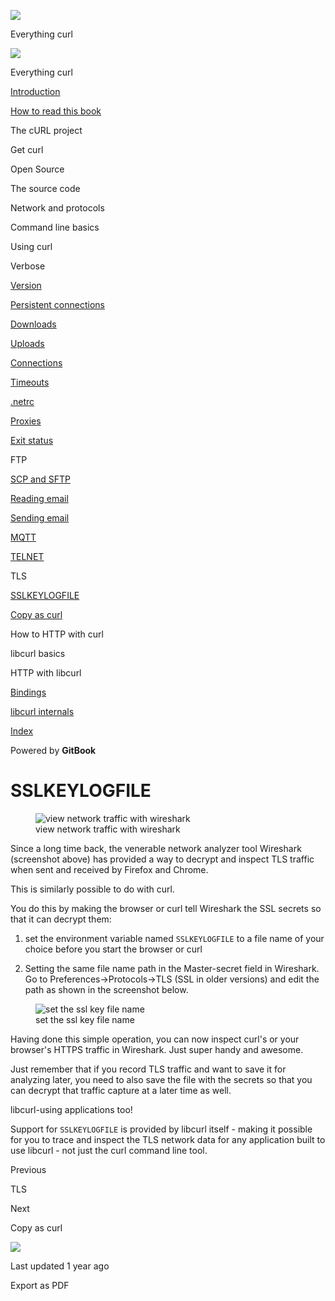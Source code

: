 <a href="../../index.html" class="link-a079aa82--primary-53a25e66--logoLink-10d08504"></a>

<img src="https://gblobscdn.gitbook.com/orgs%2F-LxuH0qSm4xO9nWfEBlB%2Favatar.png?alt=media" class="image-67b14f24--avatar-1c1d03ec" />

<span class="text-4505230f--UIH400-4e41e82a--textContentFamily-49a318e1--spaceNameText-677c2969">Everything curl</span>

<a href="../../index.html" class="link-a079aa82--primary-53a25e66--logoLink-10d08504"></a>

<img src="https://gblobscdn.gitbook.com/orgs%2F-LxuH0qSm4xO9nWfEBlB%2Favatar.png?alt=media" class="image-67b14f24--avatar-1c1d03ec" />

<span class="text-4505230f--UIH400-4e41e82a--textContentFamily-49a318e1--spaceNameText-677c2969">Everything curl</span>

<a href="../../index.html" class="navButton-94f2579c--navButtonClickable-161b88ca"><span class="text-4505230f--UIH300-2063425d--textContentFamily-49a318e1--navButtonLabel-14a4968f">Introduction</span></a>

<a href="../../how-to-read.html" class="navButton-94f2579c--navButtonClickable-161b88ca"><span class="text-4505230f--UIH300-2063425d--textContentFamily-49a318e1--navButtonLabel-14a4968f">How to read this book</span></a>

<span class="text-4505230f--UIH300-2063425d--textContentFamily-49a318e1--navButtonLabel-14a4968f">The cURL project</span>

<span class="text-4505230f--UIH300-2063425d--textContentFamily-49a318e1--navButtonLabel-14a4968f">Get curl</span>

<span class="text-4505230f--UIH300-2063425d--textContentFamily-49a318e1--navButtonLabel-14a4968f">Open Source</span>

<span class="text-4505230f--UIH300-2063425d--textContentFamily-49a318e1--navButtonLabel-14a4968f">The source code</span>

<span class="text-4505230f--UIH300-2063425d--textContentFamily-49a318e1--navButtonLabel-14a4968f">Network and protocols</span>

<span class="text-4505230f--UIH300-2063425d--textContentFamily-49a318e1--navButtonLabel-14a4968f">Command line basics</span>

<span class="text-4505230f--UIH300-2063425d--textContentFamily-49a318e1--navButtonLabel-14a4968f">Using curl</span>

<span class="text-4505230f--UIH300-2063425d--textContentFamily-49a318e1--navButtonLabel-14a4968f">Verbose</span>

<a href="../version.html" class="navButton-94f2579c--pageItemWithChildrenNested-2c5d8183--navButtonClickable-161b88ca"><span class="text-4505230f--UIH300-2063425d--textContentFamily-49a318e1--navButtonLabel-14a4968f">Version</span></a>

<a href="../persist.html" class="navButton-94f2579c--pageItemWithChildrenNested-2c5d8183--navButtonClickable-161b88ca"><span class="text-4505230f--UIH300-2063425d--textContentFamily-49a318e1--navButtonLabel-14a4968f">Persistent connections</span></a>

<a href="../downloads.html" class="navButton-94f2579c--pageItemWithChildrenNested-2c5d8183--navButtonClickable-161b88ca"><span class="text-4505230f--UIH300-2063425d--textContentFamily-49a318e1--navButtonLabel-14a4968f">Downloads</span></a>

<a href="../uploads.html" class="navButton-94f2579c--pageItemWithChildrenNested-2c5d8183--navButtonClickable-161b88ca"><span class="text-4505230f--UIH300-2063425d--textContentFamily-49a318e1--navButtonLabel-14a4968f">Uploads</span></a>

<a href="../connections.html" class="navButton-94f2579c--pageItemWithChildrenNested-2c5d8183--navButtonClickable-161b88ca"><span class="text-4505230f--UIH300-2063425d--textContentFamily-49a318e1--navButtonLabel-14a4968f">Connections</span></a>

<a href="../timeouts.html" class="navButton-94f2579c--pageItemWithChildrenNested-2c5d8183--navButtonClickable-161b88ca"><span class="text-4505230f--UIH300-2063425d--textContentFamily-49a318e1--navButtonLabel-14a4968f">Timeouts</span></a>

<a href="../netrc.html" class="navButton-94f2579c--pageItemWithChildrenNested-2c5d8183--navButtonClickable-161b88ca"><span class="text-4505230f--UIH300-2063425d--textContentFamily-49a318e1--navButtonLabel-14a4968f">.netrc</span></a>

<a href="../proxies.html" class="navButton-94f2579c--pageItemWithChildrenNested-2c5d8183--navButtonClickable-161b88ca"><span class="text-4505230f--UIH300-2063425d--textContentFamily-49a318e1--navButtonLabel-14a4968f">Proxies</span></a>

<a href="../returns.html" class="navButton-94f2579c--pageItemWithChildrenNested-2c5d8183--navButtonClickable-161b88ca"><span class="text-4505230f--UIH300-2063425d--textContentFamily-49a318e1--navButtonLabel-14a4968f">Exit status</span></a>

<span class="text-4505230f--UIH300-2063425d--textContentFamily-49a318e1--navButtonLabel-14a4968f">FTP</span>

<a href="../scpsftp.html" class="navButton-94f2579c--pageItemWithChildrenNested-2c5d8183--navButtonClickable-161b88ca"><span class="text-4505230f--UIH300-2063425d--textContentFamily-49a318e1--navButtonLabel-14a4968f">SCP and SFTP</span></a>

<a href="../reademail.html" class="navButton-94f2579c--pageItemWithChildrenNested-2c5d8183--navButtonClickable-161b88ca"><span class="text-4505230f--UIH300-2063425d--textContentFamily-49a318e1--navButtonLabel-14a4968f">Reading email</span></a>

<a href="../smtp.html" class="navButton-94f2579c--pageItemWithChildrenNested-2c5d8183--navButtonClickable-161b88ca"><span class="text-4505230f--UIH300-2063425d--textContentFamily-49a318e1--navButtonLabel-14a4968f">Sending email</span></a>

<a href="../mqtt.html" class="navButton-94f2579c--pageItemWithChildrenNested-2c5d8183--navButtonClickable-161b88ca"><span class="text-4505230f--UIH300-2063425d--textContentFamily-49a318e1--navButtonLabel-14a4968f">MQTT</span></a>

<a href="../telnet.html" class="navButton-94f2579c--pageItemWithChildrenNested-2c5d8183--navButtonClickable-161b88ca"><span class="text-4505230f--UIH300-2063425d--textContentFamily-49a318e1--navButtonLabel-14a4968f">TELNET</span></a>

<span class="text-4505230f--UIH300-2063425d--textContentFamily-49a318e1--navButtonLabel-14a4968f">TLS</span>

<a href="sslkeylogfile.html" class="navButton-94f2579c--pageItemWithChildrenNested-2c5d8183--navButtonClickable-161b88ca--navButtonOpened-6a88552e"><span class="text-4505230f--UIH300-2063425d--textContentFamily-49a318e1--navButtonLabel-14a4968f">SSLKEYLOGFILE</span></a>

<a href="../copyas.html" class="navButton-94f2579c--pageItemWithChildrenNested-2c5d8183--navButtonClickable-161b88ca"><span class="text-4505230f--UIH300-2063425d--textContentFamily-49a318e1--navButtonLabel-14a4968f">Copy as curl</span></a>

<span class="text-4505230f--UIH300-2063425d--textContentFamily-49a318e1--navButtonLabel-14a4968f">How to HTTP with curl</span>

<span class="text-4505230f--UIH300-2063425d--textContentFamily-49a318e1--navButtonLabel-14a4968f">libcurl basics</span>

<span class="text-4505230f--UIH300-2063425d--textContentFamily-49a318e1--navButtonLabel-14a4968f">HTTP with libcurl</span>

<a href="../../bindings.html" class="navButton-94f2579c--navButtonClickable-161b88ca"><span class="text-4505230f--UIH300-2063425d--textContentFamily-49a318e1--navButtonLabel-14a4968f">Bindings</span></a>

<a href="../../internals.html" class="navButton-94f2579c--navButtonClickable-161b88ca"><span class="text-4505230f--UIH300-2063425d--textContentFamily-49a318e1--navButtonLabel-14a4968f">libcurl internals</span></a>

<a href="../../bookindex.html" class="navButton-94f2579c--navButtonClickable-161b88ca"><span class="text-4505230f--UIH300-2063425d--textContentFamily-49a318e1--navButtonLabel-14a4968f">Index</span></a>

<a href="https://www.gitbook.com/?utm_source=content&amp;utm_medium=trademark&amp;utm_campaign=curl-1" class="reset-3c756112--trademark-a8da4b94"></a>

<span class="text-4505230f--TextH200-a3425406--textUIFamily-5ebd8e40">Powered by **GitBook**</span>

<span class="text-4505230f--DisplayH900-bfb998fa--textContentFamily-49a318e1">SSLKEYLOGFILE</span>
==================================================================================================

<span class="text-4505230f--UIH300-2063425d--textUIFamily-5ebd8e40--text-8ee2c8b2"></span>

<figure><img src="https://gblobscdn.gitbook.com/assets%2F-LvW30LMWx5oHe1_SY3L%2F-LvW31Saq-3M0AP13zyD%2F-LvW3KJpv_aPnmobSWEB%2Fwireshark-screenshot.png?alt=media" alt="view network traffic with wireshark" class="image-52799b3c" /><figcaption><span class="text-4505230f--TextH400-3033861f--textContentFamily-49a318e1" style="max-width:100%">view network traffic with wireshark</span></figcaption></figure>

<span class="text-4505230f--TextH400-3033861f--textContentFamily-49a318e1"><span data-key="15dd344b32104aed93a856bb667cb43d"><span data-offset-key="15dd344b32104aed93a856bb667cb43d:0">Since a long time back, the venerable network analyzer tool Wireshark (screenshot above) has provided a way to decrypt and inspect TLS traffic when sent and received by Firefox and Chrome.</span></span></span>

<span class="text-4505230f--TextH400-3033861f--textContentFamily-49a318e1"><span data-key="b27bdd095b7c4829a42c5ef0baece056"><span data-offset-key="b27bdd095b7c4829a42c5ef0baece056:0">This is similarly possible to do with curl.</span></span></span>

<span class="text-4505230f--TextH400-3033861f--textContentFamily-49a318e1"><span data-key="0d9546fa708f436ab5743f60d92689ca"><span data-offset-key="0d9546fa708f436ab5743f60d92689ca:0">You do this by making the browser or curl tell Wireshark the SSL secrets so that it can decrypt them:</span></span></span>

1.  <span class="text-4505230f--TextH400-3033861f--textContentFamily-49a318e1"><span data-key="19bc93bdb8fa497c9d8d5847ac9f2257"><span data-offset-key="19bc93bdb8fa497c9d8d5847ac9f2257:0">set the environment variable named </span><span data-offset-key="19bc93bdb8fa497c9d8d5847ac9f2257:1">`SSLKEYLOGFILE`</span><span data-offset-key="19bc93bdb8fa497c9d8d5847ac9f2257:2"> to a file name of your choice before you start the browser or curl</span></span></span>

2.  <span class="text-4505230f--TextH400-3033861f--textContentFamily-49a318e1"><span data-key="8b5bb02b05e2401a8230c5dce7903c7d"><span data-offset-key="8b5bb02b05e2401a8230c5dce7903c7d:0">Setting the same file name path in the Master-secret field in Wireshark. Go to Preferences-&gt;Protocols-&gt;TLS (SSL in older versions) and edit the path as shown in the screenshot below.</span></span></span>

<figure><img src="https://gblobscdn.gitbook.com/assets%2F-LvW30LMWx5oHe1_SY3L%2F-LvW31Saq-3M0AP13zyD%2F-LvW3KJrfDmSVhybPZdn%2Fwireshark-ssl-master-secret.png?alt=media" alt="set the ssl key file name" class="image-52799b3c" /><figcaption><span class="text-4505230f--TextH400-3033861f--textContentFamily-49a318e1" style="max-width:100%">set the ssl key file name</span></figcaption></figure>

<span class="text-4505230f--TextH400-3033861f--textContentFamily-49a318e1"><span data-key="0b2387d3540f40908683f093b789b800"><span data-offset-key="0b2387d3540f40908683f093b789b800:0">Having done this simple operation, you can now inspect curl's or your browser's HTTPS traffic in Wireshark. Just super handy and awesome.</span></span></span>

<span class="text-4505230f--TextH400-3033861f--textContentFamily-49a318e1"><span data-key="ed23566ea999444cb9e2baddfcd3d991"><span data-offset-key="ed23566ea999444cb9e2baddfcd3d991:0">Just remember that if you record TLS traffic and want to save it for analyzing later, you need to also save the file with the secrets so that you can decrypt that traffic capture at a later time as well.</span></span></span>

<span class="text-4505230f--HeadingH700-04e1a2a3--textContentFamily-49a318e1"><span data-key="0701af4408b146009a7be24ad7e4fbf6"><span data-offset-key="0701af4408b146009a7be24ad7e4fbf6:0">libcurl-using applications too!</span></span></span>

<span class="text-4505230f--TextH400-3033861f--textContentFamily-49a318e1"><span data-key="741ac220d96f4fb7a2a291e428df7847"><span data-offset-key="741ac220d96f4fb7a2a291e428df7847:0">Support for </span><span data-offset-key="741ac220d96f4fb7a2a291e428df7847:1">`SSLKEYLOGFILE`</span><span data-offset-key="741ac220d96f4fb7a2a291e428df7847:2"> is provided by libcurl itself - making it possible for you to trace and inspect the TLS network data for any application built to use libcurl - not just the curl command line tool.</span></span></span>

<a href="../tls.html" class="reset-3c756112--card-6570f064--whiteCard-fff091a4--cardPrevious-56a5e674"></a>

<span class="text-4505230f--TextH200-a3425406--textContentFamily-49a318e1">Previous</span>

<span class="text-4505230f--UIH400-4e41e82a--textContentFamily-49a318e1">TLS</span>

<a href="../copyas.html" class="reset-3c756112--card-6570f064--whiteCard-fff091a4--cardNext-19241c42"></a>

<span class="text-4505230f--TextH200-a3425406--textContentFamily-49a318e1">Next</span>

<span class="text-4505230f--UIH400-4e41e82a--textContentFamily-49a318e1">Copy as curl</span>

<img src="https://avatars.githubusercontent.com/u/66654881?v=4" class="image-67b14f24--avatar-1c1d03ec" />

<span class="text-4505230f--TextH200-a3425406--textContentFamily-49a318e1">Last updated 1 year ago</span>

<span class="text-4505230f--UIH300-2063425d--textUIFamily-5ebd8e40">Export as PDF</span>

